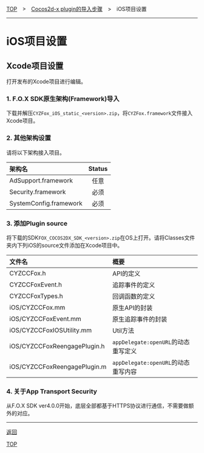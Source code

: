 [TOP](../../../README.md)　>　[Cocos2d-x plugin的导入步骤](../../README.md)　>　iOS项目设置

---

# iOS项目设置

## **Xcode项目设置**

打开发布的Xcode项目进行编辑。

### 1. F.O.X SDK原生架构(Framework)导入

下载并解压`CYZFox_iOS_static_<version>.zip`，将`CYZFox.framework`文件接入Xcode项目。

### 2. 其他架构设置

请将以下架构接入项目。

架构名 | Status
:--- | :---:
AdSupport.framework|任意
Security.framework|必须
SystemConfig.framework|必须


### 3. 添加Plugin source

将下载的SDK`FOX_COCOS2DX_SDK_<version>.zip`在OS上打开。请将Classes文件夹内下列iOS的source文件添加在Xcode项目中。

文件名|概要
:---|:---
CYZCCFox.h|API的定义
CYZCCFoxEvent.h|追踪事件的定义
CYZCCFoxTypes.h|回调函数的定义
iOS/CYZCCFox.mm|原生API的封装
iOS/CYZCCFoxEvent.mm|原生追踪事件的封装
iOS/CYZCCFoxIOSUtility.mm|Util方法
iOS/CYZCCFoxReengagePlugin.h|`appDelegate:openURL`的动态重写定义
iOS/CYZCCFoxReengagePlugin.m|`appDelegate:openURL`的动态重写内容


### 4. 关于App Transport Security

从F.O.X SDK ver4.0.0开始，底层全部都基于HTTPS协议进行通信，不需要做额外的对应。

---
[返回](../README.md#ios)

[TOP](../../../README.md)
